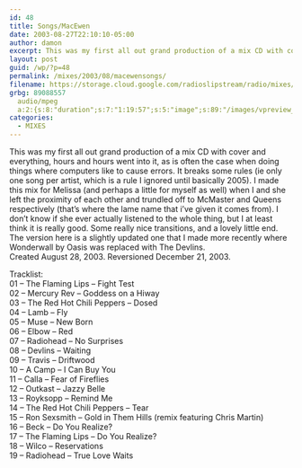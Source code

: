 ```yaml
---
id: 48
title: Songs/MacEwen
date: 2003-08-27T22:10:10-05:00
author: damon
excerpt: This was my first all out grand production of a mix CD with cover and everything, hours and hours went into it, as is often the case when doing things where computers like to cause errors. It breaks some rules (ie only one song per artist, which is a rule I ignored until basically 2005). I made this mix for Melissa (and perhaps a little for myself as well) when I and she left the proximity of each other and trundled off to McMaster and Queens respectively (that’s where the lame name that i’ve given it comes from).
layout: post
guid: /wp/?p=48
permalink: /mixes/2003/08/macewensongs/
filename: https://storage.cloud.google.com/radioslipstream/radio/mixes/songs_MACEWEN.mp3
grbg: 89088557
  audio/mpeg
  a:2:{s:8:"duration";s:7:"1:19:57";s:5:"image";s:89:"/images/vpreview_center.png";}
categories:
  - MIXES
---
```


This was my first all out grand production of a mix CD with cover and everything, hours and hours went into it, as is often the case when doing things where computers like to cause errors. It breaks some rules (ie only one song per artist, which is a rule I ignored until basically 2005). I made this mix for Melissa (and perhaps a little for myself as well) when I and she left the proximity of each other and trundled off to McMaster and Queens respectively (that’s where the lame name that i’ve given it comes from). I don’t know if she ever actually listened to the whole thing, but I at least think it is really good. Some really nice transitions, and a lovely little end. The version here is a slightly updated one that I made more recently where Wonderwall by Oasis was replaced with The Devlins.  
Created August 28, 2003. Reversioned December 21, 2003.

Tracklist:  
01 – The Flaming Lips – Fight Test  
02 – Mercury Rev – Goddess on a Hiway  
03 – The Red Hot Chili Peppers – Dosed  
04 – Lamb – Fly  
05 – Muse – New Born  
06 – Elbow – Red  
07 – Radiohead – No Surprises  
08 – Devlins – Waiting  
09 – Travis – Driftwood  
10 – A Camp – I Can Buy You  
11 – Calla – Fear of Fireflies  
12 – Outkast – Jazzy Belle  
13 – Royksopp – Remind Me  
14 – The Red Hot Chili Peppers – Tear  
15 – Ron Sexsmith – Gold in Them Hills (remix featuring Chris Martin)  
16 – Beck – Do You Realize?  
17 – The Flaming Lips – Do You Realize?  
18 – Wilco – Reservations  
19 – Radiohead – True Love Waits
